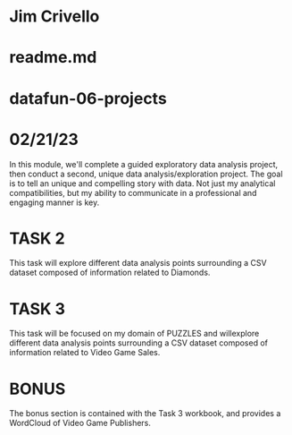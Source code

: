 # Jim Crivello
   
# readme.md  
   
# datafun-06-projects
   
# 02/21/23


In this module, we'll complete a guided exploratory data analysis project, then conduct a second, unique data analysis/exploration project. The goal is to tell an unique and compelling story with data. Not just my analytical compatibilities, but my ability to communicate in a professional and engaging manner is key.

# TASK 2
This task will explore different data analysis points surrounding a CSV dataset composed of information related to Diamonds.

# TASK 3
This task will be focused on my domain of PUZZLES and willexplore different data analysis points surrounding a CSV dataset composed of information related to Video Game Sales.

# BONUS
The bonus section is contained with the Task 3 workbook, and provides a WordCloud of Video Game Publishers.

